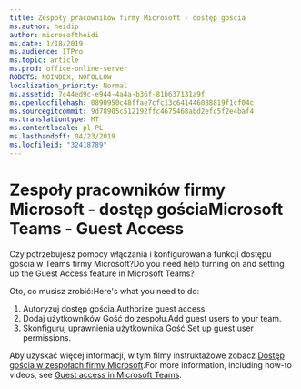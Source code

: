 ```yaml
---
title: Zespoły pracowników firmy Microsoft - dostęp gościa
ms.author: heidip
author: microsoftheidi
ms.date: 1/18/2019
ms.audience: ITPro
ms.topic: article
ms.prod: office-online-server
ROBOTS: NOINDEX, NOFOLLOW
localization_priority: Normal
ms.assetid: 7c44ed9c-e944-4a4a-b36f-81b637131a9f
ms.openlocfilehash: 0890950c48ffae7cfc13c641446088819f1cf04c
ms.sourcegitcommit: 9d78905c512192ffc4675468abd2efc5f2e4baf4
ms.translationtype: MT
ms.contentlocale: pl-PL
ms.lasthandoff: 04/23/2019
ms.locfileid: "32418789"
---
```

# <a name="microsoft-teams---guest-access"></a><span data-ttu-id="d60f2-102">Zespoły pracowników firmy Microsoft - dostęp gościa</span><span class="sxs-lookup"><span data-stu-id="d60f2-102">Microsoft Teams - Guest Access</span></span>

<span data-ttu-id="d60f2-103">Czy potrzebujesz pomocy włączania i konfigurowania funkcji dostępu gościa w Teams firmy Microsoft?</span><span class="sxs-lookup"><span data-stu-id="d60f2-103">Do you need help turning on and setting up the Guest Access feature in Microsoft Teams?</span></span>

<span data-ttu-id="d60f2-104">Oto, co musisz zrobić:</span><span class="sxs-lookup"><span data-stu-id="d60f2-104">Here's what you need to do:</span></span>

1. <span data-ttu-id="d60f2-105">Autoryzuj dostęp gościa.</span><span class="sxs-lookup"><span data-stu-id="d60f2-105">Authorize guest access.</span></span>
1. <span data-ttu-id="d60f2-106">Dodaj użytkowników Gość do zespołu.</span><span class="sxs-lookup"><span data-stu-id="d60f2-106">Add guest users to your team.</span></span>
1. <span data-ttu-id="d60f2-107">Skonfiguruj uprawnienia użytkownika Gość.</span><span class="sxs-lookup"><span data-stu-id="d60f2-107">Set up guest user permissions.</span></span>

<span data-ttu-id="d60f2-108">Aby uzyskać więcej informacji, w tym filmy instruktażowe zobacz [Dostęp gościa w zespołach firmy Microsoft](https://docs.microsoft.com/en-us/microsoftteams/guest-access).</span><span class="sxs-lookup"><span data-stu-id="d60f2-108">For more information, including how-to videos, see [Guest access in Microsoft Teams](https://docs.microsoft.com/en-us/microsoftteams/guest-access).</span></span>

